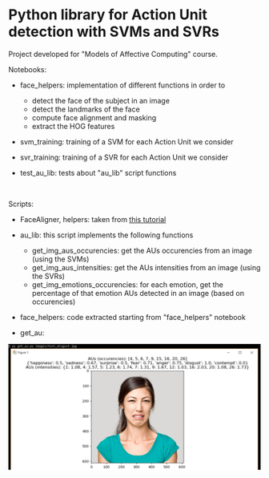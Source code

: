 # Python library for Action Unit detection with SVMs and SVRs
Project developed for "Models of Affective Computing" course.


Notebooks:

- face\_helpers: implementation of different functions in order to
  - detect the face of the subject in an image
  - detect the landmarks of the face
  - compute face alignment and masking
  - extract the HOG features
- svm\_training: training of a SVM for each Action Unit we consider

- svr\_training: training of a SVR for each Action Unit we consider
- test\_au\_lib: tests about "au\_lib" script functions

<br>

Scripts:

- FaceAligner, helpers: taken from [this tutorial](https://www.pyimagesearch.com/2017/05/22/face-alignment-with-opencv-and-python/)
- au_lib: this script implements the following functions
  - get\_img\_aus\_occurencies:      get the AUs occurencies from an image (using the SVMs)
  - get\_img\_aus\_intensities:      get the AUs intensities from an image (using the SVRs)
  - get\_img\_emotions\_occurencies: for each emotion, get the percentage of that emotion AUs detected in an image (based on occurencies)
- face\_helpers: code extracted starting from "face\_helpers" notebook

- get\_au:

![Image1](images/test_orig.PNG)



